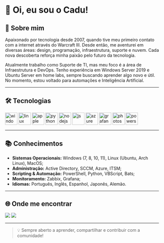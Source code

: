# 👋 Oi, eu sou o Cadu!

## 📌 Sobre mim
Apaixonado por tecnologia desde 2007, quando tive meu primeiro contato com a internet através do Warcraft III. Desde então, me aventurei em diversas áreas: design, programação, infraestrutura, suporte e nuvem. Cada nova descoberta reforça minha paixão pelo futuro da tecnologia.

Atualmente trabalho como Suporte de TI, mas meu foco é a área de Infraestrutura e DevOps. Tenho experiência em Windows Server 2019 e Ubuntu Server em home labs, sempre buscando aprender algo novo e útil. No momento, estou voltado para automações e Inteligência Artificial.

---

## 🛠️ Tecnologias

<div align="left">
    <img src="https://cdn.jsdelivr.net/gh/devicons/devicon@latest/icons/windows11/windows11-original.svg" height=40 alt="windows" />
    <img src="https://cdn.jsdelivr.net/gh/devicons/devicon@latest/icons/linux/linux-original.svg" height=40 alt="linux" />
    <img src="https://cdn.jsdelivr.net/gh/devicons/devicon@latest/icons/apple/apple-original.svg" height=40 alt="apple" />
    <img src="https://cdn.jsdelivr.net/gh/devicons/devicon@latest/icons/python/python-original.svg" height=40 alt="python" />
    <img src="https://cdn.jsdelivr.net/gh/devicons/devicon@latest/icons/nodejs/nodejs-original.svg" height=40 alt="nodejs" />
    <img src="https://cdn.jsdelivr.net/gh/devicons/devicon@latest/icons/javascript/javascript-original.svg" height=40 alt="js" />
    <img src="https://cdn.jsdelivr.net/gh/devicons/devicon@latest/icons/azure/azure-original.svg" height=40 alt="azure" />
    <img src="https://cdn.jsdelivr.net/gh/devicons/devicon@latest/icons/grafana/grafana-original.svg" height=40 alt="grafana" />
    <img src="https://cdn.jsdelivr.net/gh/devicons/devicon@latest/icons/photoshop/photoshop-original.svg" height=40 alt="photoshop" />
    <img src="https://cdn.jsdelivr.net/gh/devicons/devicon@latest/icons/powershell/powershell-original.svg" height=40 alt="powershell" />
</div>

---

## 📚 Conhecimentos
- **Sistemas Operacionais:** Windows (7, 8, 10, 11), Linux (Ubuntu, Arch Linux), MacOS;
- **Administração:** Active Directory, SCCM, Azure, ITSM;
- **Scripting & Automação:** PowerShell, Python, VBScript, Bats; 
- **Monitoramento:** Zabbix, Grafana;
- **Idiomas:** Português, Inglês, Espanhol, Japonês, Alemão.

---

## 🌐 Onde me encontrar
<a href="https://www.linkedin.com/in/cdamarate" target="_blank"><img src="https://img.shields.io/badge/-LinkedIn-%230077B5?style=for-the-badge&logo=linkedin&logoColor=white" target="_blank"></a>
<a href = "mailto:cdamarate@gmail.com"><img src="https://img.shields.io/badge/-Gmail-%23333?style=for-the-badge&logo=gmail&logoColor=white" target="_blank"></a>

---

> 💡 Sempre aberto a aprender, compartilhar e contribuir com a comunidade!
